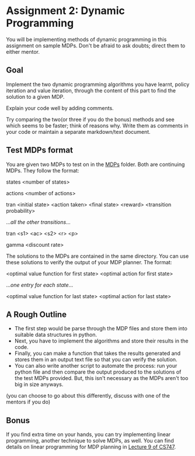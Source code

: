 # Assignment 2: Dynamic Programming

You will be implementing methods of dynamic programming in this assignment on sample MDPs. Don't be afraid to ask doubts; direct them to either mentor.

## Goal

Implement the two dynamic programming algorithms you have learnt, policy iteration and value iteration, through the content of this part to find the solution to a given MDP.

Explain your code well by adding comments.

Try comparing the two(or three if you do the bonus) methods and see which seems to be faster; think of reasons why. Write them as comments in your code or maintain a separate markdown/text document.

## Test MDPs format

You are given two MDPs to test on in the [MDPs](./MDPs) folder. Both are continuing MDPs. They follow the format:

states \<number of states\>

actions \<number of actions\>

tran \<initial state\> \<action taken\> \<final state\> \<reward\> \<transition probability\>

..._all the other transitions_...

tran \<s1\> \<ac\> \<s2\> \<r\> \<p\>

gamma  \<discount rate\>

The solutions to the MDPs are contained in the same directory. You can use these solutions to verify the output of your MDP planner. The format:

\<optimal value function for first state\> \<optimal action for first state\>

..._one entry for each state_...

\<optimal value function for last state\> \<optimal action for last state\>

## A Rough Outline

- The first step would be parse through the MDP files and store them into suitable data structures in python.
- Next, you have to implement the algorithms and store their results in the code.
- Finally, you can make a function that takes the results generated and stores them in an output text file so that you can verify the solution.
- You can also write another script to automate the process: run your python file and then compare the output produced to the solutions of the test MDPs provided. But, this isn't necessary as the MDPs aren't too big in size anyways.

(you can choose to go about this differently, discuss with one of the mentors if you do)

## Bonus

If you find extra time on your hands, you can try implementing linear programming, another technique to solve MDPs, as well. You can find details on linear programming for MDP planning in [Lecture 9 of CS747](https://www.cse.iitb.ac.in/~shivaram/teaching/old/cs747-a2022/lectures/cs747a2022l09.pdf).
